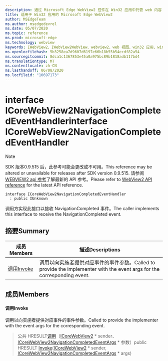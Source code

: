 ```yaml
---
description: 通过 Microsoft Edge WebView2 控件在 Win32 应用中托管 web 内容
title: 适用于 Win32 应用的 Microsoft Edge WebView2
author: MSEdgeTeam
ms.author: msedgedevrel
ms.date: 05/07/2020
ms.topic: reference
ms.prod: microsoft-edge
ms.technology: webview
keywords: IWebView2、IWebView2WebView、webview2、web 视图、win32 应用、win32、edge、ICoreWebView2、ICoreWebView2Controller、浏览器控件、边缘 html
ms.openlocfilehash: 5b3258ea7d9607d6197e66b18b55b54ecdf82a54
ms.sourcegitcommit: 8dca1c1367853e45a0a975bc89b1818adb117bd4
ms.translationtype: MT
ms.contentlocale: zh-CN
ms.lasthandoff: 06/08/2020
ms.locfileid: "10697173"
---
```

# <span data-ttu-id="c345e-104">interface ICoreWebView2NavigationCompletedEventHandler</span><span class="sxs-lookup"><span data-stu-id="c345e-104">interface ICoreWebView2NavigationCompletedEventHandler</span></span> 

> [!NOTE]
> <span data-ttu-id="c345e-105">SDK 版本0.9.515 后，此参考可能会更改或不可用。</span><span class="sxs-lookup"><span data-stu-id="c345e-105">This reference may be altered or unavailable for releases after SDK version 0.9.515.</span></span> <span data-ttu-id="c345e-106">请参阅[WEBVIEW2 api 参考](../../../webview2-api-reference.md)了解最新的 API 参考。</span><span class="sxs-lookup"><span data-stu-id="c345e-106">Please refer to [WebView2 API reference](../../../webview2-api-reference.md) for the latest API reference.</span></span>

```
interface ICoreWebView2NavigationCompletedEventHandler
  : public IUnknown
```

<span data-ttu-id="c345e-107">调用方实现此接口以接收 NavigationCompleted 事件。</span><span class="sxs-lookup"><span data-stu-id="c345e-107">The caller implements this interface to receive the NavigationCompleted event.</span></span>

## <span data-ttu-id="c345e-108">摘要</span><span class="sxs-lookup"><span data-stu-id="c345e-108">Summary</span></span>

 <span data-ttu-id="c345e-109">成员</span><span class="sxs-lookup"><span data-stu-id="c345e-109">Members</span></span>                        | <span data-ttu-id="c345e-110">描述</span><span class="sxs-lookup"><span data-stu-id="c345e-110">Descriptions</span></span>
--------------------------------|---------------------------------------------
[<span data-ttu-id="c345e-111">调用</span><span class="sxs-lookup"><span data-stu-id="c345e-111">Invoke</span></span>](#invoke) | <span data-ttu-id="c345e-112">调用以向实施者提供对应事件的事件参数。</span><span class="sxs-lookup"><span data-stu-id="c345e-112">Called to provide the implementer with the event args for the corresponding event.</span></span>

## <span data-ttu-id="c345e-113">成员</span><span class="sxs-lookup"><span data-stu-id="c345e-113">Members</span></span>

#### <span data-ttu-id="c345e-114">调用</span><span class="sxs-lookup"><span data-stu-id="c345e-114">Invoke</span></span> 

<span data-ttu-id="c345e-115">调用以向实施者提供对应事件的事件参数。</span><span class="sxs-lookup"><span data-stu-id="c345e-115">Called to provide the implementer with the event args for the corresponding event.</span></span>

> <span data-ttu-id="c345e-116">公共 HRESULT[调用](#invoke)（[ICoreWebView2](icorewebview2.md) \* sender、 [ICoreWebView2NavigationCompletedEventArgs](icorewebview2navigationcompletedeventargs.md) \* 参数）</span><span class="sxs-lookup"><span data-stu-id="c345e-116">public HRESULT [Invoke](#invoke)([ICoreWebView2](icorewebview2.md) \* sender, [ICoreWebView2NavigationCompletedEventArgs](icorewebview2navigationcompletedeventargs.md) \* args)</span></span>

